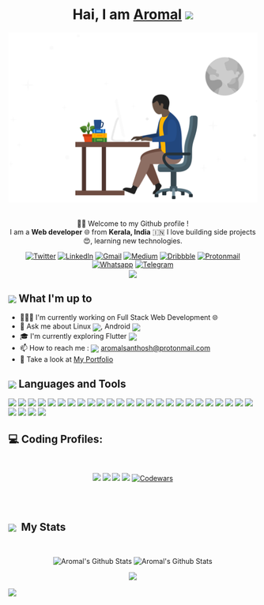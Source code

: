 <div align="center">
    <h1>Hai, I am <a href="https://aromalsanthosh.tech" target="_blank">Aromal</a> <img
            src="https://media.giphy.com/media/hvRJCLFzcasrR4ia7z/giphy.gif" width="32"></h1>
    <img alt="Developer Pic"
        src="programmer.svg" width="540"/>
    <br/><br/>
    <p>🙏🏻 Welcome to my Github profile !<br />
        I am a <b>Web developer</b> 🌐 from <b>Kerala, India</b> 🇮🇳
        I love building side projects 😍, learning new technologies. </p>
    <div>
        <a href="https://twitter.com/aromalhere" target="_blank"><img alt="Twitter"
                src="https://img.shields.io/badge/twitter-%231DA1F2.svg?&style=for-the-badge&logo=twitter&logoColor=white" /></a>
        <a href="https://www.linkedin.com/in/aromalsanthosh" target="_blank"><img alt="LinkedIn"
                src="https://img.shields.io/badge/linkedin-%230077B5.svg?&style=for-the-badge&logo=linkedin&logoColor=white" /></a>
        <a href="mailto:aromalponmana@gmail.com" target="_blank"><img alt="Gmail"
                src="https://img.shields.io/badge/-Gmail-D14836?style=for-the-badge&logo=Gmail&logoColor=white" /></a>
        <a href="https://medium.com/@aromalsanthosh" target="_blank"><img alt="Medium"
                src="https://img.shields.io/badge/medium-%2312100E.svg?&style=for-the-badge&logo=medium&logoColor=white" /></a>
        <a href="https://www.dribbble.com/aromalsanthosh"><img alt="Dribbble"
                src="https://img.shields.io/badge/ProtonMail-8B89CC?style=for-the-badge&logo=protonmail&logoColor=white"></a>
        <a href="mailto:aromalsanthosh@protonmail.com" target="_blank"><img alt="Protonmail"
                src="https://img.shields.io/badge/-Gmail-D14836?style=for-the-badge&logo=Gmail&logoColor=white" /></a>
        <a href="https://wa.me/917902293783/" target="_blank"><img alt="Whatsapp"
                src="https://img.shields.io/badge/WhatsApp-25D366?style=for-the-badge&logo=whatsapp&logoColor=white" /></a>
        <a href="https://t.me/aromalhere"><img alt="Telegram"
                src="https://img.shields.io/badge/telegram-%232CA5E0.svg?&style=for-the-badge&logo=telegram&logoColor=white"></a><br>
<img align="center" src="https://komarev.com/ghpvc/?username=aromalsanthosh&style=flat-square" />    
    </div>
</div>

<div>
    <div>
        <h2><img align="center"
                src="https://emojis.slackmojis.com/emojis/images/1584726375/8272/blob-cool.gif?1584726375" width="28" />
            What I'm up to</h2>
        <ul>
            <li> 👨🏻‍💻 I'm currently working on Full Stack Web Development 🌐</li>
            <li> 💬 Ask me about Linux <img align="center"
                    src="https://emojis.slackmojis.com/emojis/images/1593980850/9611/linux.png?1593980850"
                    width="16" />, Android <img align="center"
                    src="https://emojis.slackmojis.com/emojis/images/1493026598/2124/android.png?1493026598"
                    width="16" /></li>
            <li> 🎓 I'm currently exploring Flutter <img align="center"
                    src="https://emojis.slackmojis.com/emojis/images/1533423362/4417/flutter.png?1533423362"
                    width="16" /></li>
            <li>📫 How to reach me : <img align="center"
                    src="https://emojis.slackmojis.com/emojis/images/1622508200/42507/email_open.png?1622508200" width="20" />
                <a href="mailto:aromalsanthosh@protonmail.com" target="_blank">aromalsanthosh@protonmail.com</a></li>
            <li>👀 Take a look at <a href="https://aromalsanthosh.tech/" target="_blank">My Portfolio</a></li>
        </ul>
    </div>



<div align="left">
        <h2><img src="https://emojis.slackmojis.com/emojis/images/1471045863/884/ninja.gif?1471045863" align="center"
                width="40" /> Languages and Tools</h2>
        <img src="https://img.shields.io/badge/javascript%20-%23323330.svg?&style=for-the-badge&logo=javascript&logoColor=%23F7DF1E"/>
        <img src="https://img.shields.io/badge/TypeScript-007ACC?style=for-the-badge&logo=typescript&logoColor=white"/>
<img src="https://img.shields.io/badge/Python-FFD43B?style=for-the-badge&logo=python&logoColor=darkgreen"/>
<img src="https://img.shields.io/badge/java-%23ED8B00.svg?&style=for-the-badge&logo=java&logoColor=white"/>
<img src="https://img.shields.io/badge/c%20-%2300599C.svg?&style=for-the-badge&logo=c&logoColor=white"/>
<img src="https://img.shields.io/badge/html5%20-%23E34F26.svg?&style=for-the-badge&logo=html5&logoColor=white"/>
<img src="https://img.shields.io/badge/css3%20-%231572B6.svg?&style=for-the-badge&logo=css3&logoColor=white"/>
<img src="https://img.shields.io/badge/git%20-%23F05033.svg?&style=for-the-badge&logo=git&logoColor=white"/>
<img src="https://img.shields.io/badge/github%20-%23121011.svg?&style=for-the-badge&logo=github&logoColor=white"/>
<img src="https://img.shields.io/badge/node.js%20-%2343853D.svg?&style=for-the-badge&logo=node.js&logoColor=white"/>
<img src="https://img.shields.io/badge/markdown-%23000000.svg?&style=for-the-badge&logo=markdown&logoColor=white"/>
<img src="https://camo.githubusercontent.com/268ac512e333b69600eb9773a8f80b7a251f4d6149642a50a551d4798183d621/68747470733a2f2f696d672e736869656c64732e696f2f62616467652f52656163742d3230323332413f7374796c653d666f722d7468652d6261646765266c6f676f3d7265616374266c6f676f436f6c6f723d363144414642"/>
<img src="https://camo.githubusercontent.com/92dde1e7c42c013a5fce4dfeee0843f06710bfd38a610885e33a273c7eca0d22/68747470733a2f2f696d672e736869656c64732e696f2f62616467652f4e65746c6966792d3030433742373f7374796c653d666f722d7468652d6261646765266c6f676f3d6e65746c696679266c6f676f436f6c6f723d7768697465"/>
<img src="https://camo.githubusercontent.com/71790379eb2459d3c732db11788bb8451c0a2cb106c711cc57f71bf528bdb764/68747470733a2f2f696d672e736869656c64732e696f2f62616467652f476f6f676c655f436c6f75642d3432383546343f7374796c653d666f722d7468652d6261646765266c6f676f3d676f6f676c652d636c6f7564266c6f676f436f6c6f723d7768697465"/>
<img src="https://img.shields.io/badge/Bootstrap-563D7C?style=for-the-badge&logo=bootstrap&logoColor=white"/>
<img src="https://img.shields.io/badge/MySQL-00000F?style=for-the-badge&logo=mysql&logoColor=white"/>
<img src="https://img.shields.io/badge/npm-CB3837?style=for-the-badge&logo=npm&logoColor=white"/>
<img src="https://img.shields.io/badge/Yarn-2C8EBB?style=for-the-badge&logo=yarn&logoColor=white"/>
<img src="https://img.shields.io/badge/Amazon_AWS-232F3E?style=for-the-badge&logo=amazon-aws&logoColor=white"/>
<img src="https://img.shields.io/badge/Vercel-000000?style=for-the-badge&logo=vercel&logoColor=white"/>
<img src="https://img.shields.io/badge/Brave-FF1B2D?style=for-the-badge&logo=Brave&logoColor=white"/>
<img src="https://img.shields.io/badge/Elementary%20OS-64BAFF?style=for-the-badge&logo=elementary&logoColor=white"/>
<img src="https://img.shields.io/badge/Windows-0078D6?style=for-the-badge&logo=windows&logoColor=white"/>
<img src="https://img.shields.io/badge/Visual_Studio_Code-0078D4?style=for-the-badge&logo=visual%20studio%20code&logoColor=white"/>
<img src="https://img.shields.io/badge/Visual_Studio-5C2D91?style=for-the-badge&logo=visual%20studio&logoColor=white"/>
<img src="https://img.shields.io/badge/sublime_text-%23575757.svg?&style=for-the-badge&logo=sublime-text&logoColor=important"/>
<img src="https://img.shields.io/badge/NVIDIA-GTX1650-76B900?style=for-the-badge&logo=nvidia&logoColor=white"/>  
<img src="https://img.shields.io/badge/Figma-F24E1E?style=for-the-badge&logo=figma&logoColor=white"/>
<img src="https://img.shields.io/badge/Canva-%2300C4CC.svg?&style=for-the-badge&logo=Canva&logoColor=white"/>
  </div>


<h2 align="left"> 💻 Coding Profiles:</h2>
<br/>

<p align="center">
  <a href="https://www.hackerrank.com/aromalsanthosh"><img src="https://img.shields.io/badge/-Hackerrank-2EC866?style=for-the-badge&logo=HackerRank&logoColor=white"></a>
  <a href="https://www.hackerearth.com/@aromalsanthosh"><img src="https://img.shields.io/badge/HackerEarth-%232C3454.svg?&style=for-the-badge&logo=HackerEarth&logoColor=Blue"></a>
  <a href="https://leetcode.com/aromalasanthosh/"><img src="https://img.shields.io/badge/-LeetCode-FFA116?style=for-the-badge&logo=LeetCode&logoColor=black"></a>
  <a href="https://www.codechef.com/users/aromalsanthosh"><img src="https://img.shields.io/badge/-CodeChef-5B4638?style=for-the-badge&logo=CodeChef&logoColor=white"></a>
  <a href="https://www.codewars.com/users/aromalsanthosh"><img alt="Codewars" src="https://img.shields.io/badge/Codewars-B1361E.svg?style=for-the-badge&logo=Codewars&logoColor=white"><a/>
  
</p>

<br/>


<br />


<div align="left">
        <h2><img width="30" align="center"
                src="https://emojis.slackmojis.com/emojis/images/1471045834/769/bike.gif?1471045834" /> &nbsp;My Stats
        </h2>
    </div>
    <br />
    <div>
            <p align="center">
                <img height="160" alt="Aromal's Github Stats"
                    src="https://github-readme-stats.vercel.app/api?username=aromalsanthosh&show_icons=true&hide_border=true&theme=dark&count_private=true" />
                <img alt="Aromal's Github Stats" height="160"
                    src="https://github-readme-stats.vercel.app/api/top-langs/?username=aromalsanthosh&hide=assembly&layout=compact&theme=dark" />
            </p>  
<p align="center">
  <a href="#">
    <img src="https://github-readme-streak-stats.herokuapp.com/?user=aromalsanthosh"/>
  </a>
</p>
    </div>
    
  <a href="#">
    <img src="https://activity-graph.herokuapp.com/graph?username=aromalsanthosh&bg_color=000000&color=1cfdee&line=11ff00&point=08e7cd&area=true&hide_border=true"/>
  </a>
</p>


</div>




